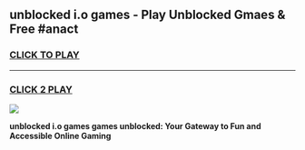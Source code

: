 
## unblocked i.o games - Play Unblocked Gmaes & Free #anact
<h3>
<a href="https://news.freeplayer.one?title=unblocked_i.o_games&ref=24F">CLICK TO PLAY</a></h3>
<hr>

<h3>
<a href="https://news.freeplayer.one?title=unblocked_i.o_games&ref=24F">CLICK 2 PLAY</a>
  
</h3>

<a href="https://news.freeplayer.one?title=unblocked_i.o_games&ref=24F/"><img src="https://clearcache.store/games.png"></a>


**unblocked i.o games games unblocked: Your Gateway to Fun and Accessible Online Gaming**
